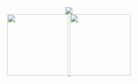 <!-- SVG TEXT -->
<div align="center">
  <img src="https://readme-typing-svg.demolab.com?font=Roboto&weight=600&size=30&pause=1000&color=7467F7&center=true&vCenter=true&width=435&lines=WEB3+DEV"/>
</div>  

<!-- GIT STATS -->
<div align="center">  
  <a href="https://github.com/RodrigoSKohl">
  <img height="140em" src="https://github-readme-stats.vercel.app/api?username=RodrigoSKohl&show_icons=true&theme=dark&include_all_commits=false&count_private=true"/>
  <img height="140em" src="https://github-readme-stats.vercel.app/api/top-langs/?username=RodrigoSKohl&layout=compact&langs_count=7&theme=dark"/>
</div>
